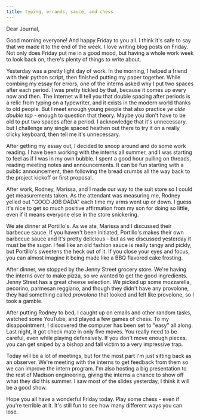```yaml
---
title: typing, errands, sauce, and chess
---
```


Dear Journal,

Good morning everyone! And happy Friday to you all. I think it's safe to
say that we made it to the end of the week. I love writing blog posts on
Friday. Not only does Friday put me in a good mood, but having a whole
work week to look back on, there's plenty of things to write about.

Yesterday was a pretty light day of work. In the morning, I helped a
friend with their python script, then finished putting my paper
together. While combing my essay for errors, one of the interns asked
why I put two spaces after each period. I was pretty tickled by that,
because it comes up every now and then. The Internet will tell you that
double spacing after periods is a relic from typing on a typewriter, and
it exists in the modern world thanks to old people. But I meet enough
young people that also practice *ye olde double tap* - enough to
question that theory. Maybe you don't have to be old to put two spaces
after a period. I acknowledge that it's unnecessary, but I challenge any
single spaced heathen out there to try it on a really clicky keyboard,
then tell me it's unnecessary.

After getting my essay out, I decided to snoop around and do some work
reading. I have been working with the interns all summer, and I was
starting to feel as if I was in my own bubble. I spent a good hour
pulling on threads, reading meeting notes and announcements. It can be
fun starting with a public announcement, then following the bread crumbs
all the way back to the project kickoff or first proposal.

After work, Rodney, Marissa, and I made our way to the suit store so I
could get measurements taken. As the attendant was measuring me, Rodney
yelled out "GOOD JOB DADA" each time my arms went up or down. I guess
it's nice to get so much positive affirmation from my son for doing so
little, even if it means everyone else in the store snickering.

We ate dinner at Portillo's. As we ate, Marissa and I discussed their
barbecue sauce. If you haven't been initiated, Portillo's makes their
own barbecue sauce and it's pretty delicious - but as we discussed
yesterday it must be the sugar. I feel like an old fashion sauce is
really tangy and pickly, but Portillo's sweetens the heck out of it. If
you close your eyes and focus, you can almost imagine it being made like
a BBQ flavored cake frosting.

After dinner, we stopped by the Jenny Street grocery store. We're having
the interns over to make pizza, so we wanted to get the good
ingredients. Jenny Street has a great cheese selection. We picked up
some mozzarella, pecorino, parmesan reggiano, and though they didn't
have any provolone, they had something called *provolono* that looked
and felt like provolone, so I took a gamble.

After putting Rodney to bed, I caught up on emails and other random
tasks, watched some YouTube, and played a few games of chess. To my
disappointment, I discovered the computer has been set to "easy" all
along. Last night, it got check mate in only five moves. You really need
to be careful, even while playing defensively. If you don't move enough
pieces, you can get sniped by a bishop and fall victim to a very
impressive trap.

Today will be a lot of meetings, but for the most part I'm just sitting
back as an observer. We're meeting with the interns to get feedback from
them so we can improve the intern program. I'm also hosting a big
presentation to the rest of Madison engineering, giving the interns a
chance to show off what they did this summer. I saw most of the slides
yesterday, I think it will be a good show.

Hope you all have a wonderful Friday today. Play some chess - even if
you're terrible at it. It's still fun to see how many different ways you
can lose.

